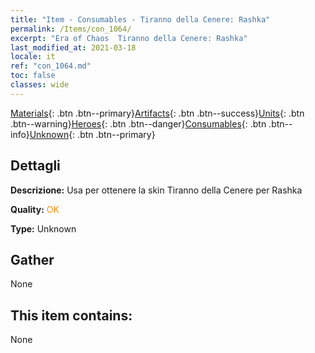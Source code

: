 ```yaml
---
title: "Item - Consumables - Tiranno della Cenere: Rashka"
permalink: /Items/con_1064/
excerpt: "Era of Chaos  Tiranno della Cenere: Rashka"
last_modified_at: 2021-03-18
locale: it
ref: "con_1064.md"
toc: false
classes: wide
---
```

 [Materials](/it/Items/){: .btn .btn--primary}[Artifacts](/it/Items/Artifacts/){: .btn .btn--success}[Units](/it/Items/Units/){: .btn .btn--warning}[Heroes](/it/Items/Heroes/){: .btn .btn--danger}[Consumables](/it/Items/Consumables/){: .btn .btn--info}[Unknown](/it/Items/Unknown/){: .btn .btn--primary}

## Dettagli
 **Descrizione:** Usa per ottenere la skin Tiranno della Cenere per Rashka

 **Quality:** <span style="color: #FF8C00">OK</span>

 **Type:** Unknown

## Gather

  None

## This item contains:

  None

